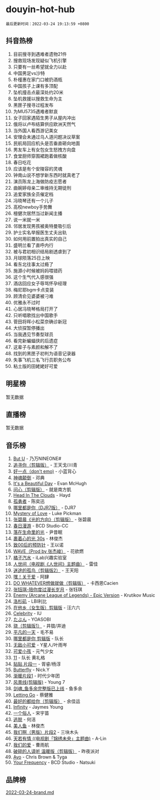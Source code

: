 # douyin-hot-hub

`最后更新时间：2022-03-24 19:13:59 +0800`

## 抖音热榜

1. 目前搜寻到遇难者遗物21件
1. 搜救现场发现疑似飞机引擎
1. 只要有一丝希望就全力以赴
1. 中国男足vs沙特
1. 朴槿惠在家门口被扔酒瓶
1. 中国孩子上课有多顶配
1. 坠机撞击点最深处约20米
1. 坠机救援以搜救生命为主
1. 黑匣子搜寻过程发布
1. 为MU5735遇难者默哀
1. 女子回家遇陌生男子从屋内冲出
1. 俄将以卢布结算供应欧洲天然气
1. 当外国人看西游记美女
1. 安理会未通过乌人道问题决议草案
1. 民航局回应机头是否垂直砸向地面
1. 男友车上有女包女生怒拽方向盘
1. 食堂厨师穿围裙跑着做核酸
1. 春日吃花
1. 应该是有个安陵容的灵魂
1. 钟南山说不想学新东西时就真老了
1. 演员陈龙上海做防疫志愿者
1. 曲婉婷母亲二审维持无期徒刑
1. 追爱家族全员催定档
1. 冯晓琴还有一个儿子
1. 高校newboy手势舞
1. 檀健次居然当过新闻主播
1. 说一米就一米
1. 邻居发现男孩被奥特曼吸引后
1. 护士实名举报医生丈夫出轨
1. 如何用前置拍出真实的自己
1. 盛明兰看了直呼内行
1. 被与君初相识结局剧透虐到了
1. 月球陨落25日上映
1. 看东北往事太过瘾了
1. 施源小时候被妈妈喂错药
1. 这个生气代入感很强
1. 酒店回应女子辱骂怀孕经理
1. 梅尼耶bgm卡点变装
1. 顾清俞见婆婆被刁难
1. 优雅永不过时
1. 心居冯晓琴格局打开了
1. 只听唱歌找出中国歌手
1. 菅田将晖小松菜奈确诊新冠
1. 大侦探暂停播出
1. 当我遇见节奏型球员
1. 看完新蝙蝠侠的后遗症
1. 这辈子与素颜和解不了
1. 找到的黑匣子初判为语音记录器
1. 失事飞机三名飞行员职务公布
1. 粘土版的田姥姥好可爱

## 明星榜

暂无数据

## 直播榜

暂无数据

## 音乐榜

1. [But U](https://sf3-cdn-tos.douyinstatic.com/obj/tos-cn-ve-2774/c9b24e803abb480a87dd1768e2eb1da3) - 乃万NINEONE#
1. [追寻你（剪辑版）](https://sf6-cdn-tos.douyinstatic.com/obj/tos-cn-ve-2774/cfb22ccf85784f2f83bcefe9ad675822) - 王天戈/川青
1. [好一点（don't emo)]() - 小蓝背心
1. [神魂颠倒]() - 邓典
1. [It's a Beautiful Day](https://sf6-cdn-tos.douyinstatic.com/obj/tos-cn-ve-2774/2e88cc511f88459c8c7fda398b1b40c6) - Evan McHugh
1. [问心（剪辑版）]() - 就是南方凱
1. [Head In The Clouds](https://sf6-cdn-tos.douyinstatic.com/obj/tos-cn-ve-2774/393670bba3704f17b14bedea4aaec99f) - Hayd
1. [孤勇者]() - 陈奕迅
1. [哪里都是你（DJR7版）]() - DJR7
1. [Mystery of Love](https://sf3-cdn-tos.douyinstatic.com/obj/tos-cn-ve-2774/7f23267b3df94e60bae314d584aae9f0) - Luke Pickman
1. [张碧晨《光的方向》（剪辑版）](https://sf3-cdn-tos.douyinstatic.com/obj/tos-cn-ve-2774/80fe956e74914f2db2b6ef2647448a22) - 张碧晨
1. [春日漫游](https://sf6-cdn-tos.douyinstatic.com/obj/tos-cn-ve-2774/614f052b8f134eee85f8160524ce2f33) - BCD Studio-CC
1. [落在生命里的光](https://sf3-cdn-tos.douyinstatic.com/obj/tos-cn-ve-2774/6a3ac5299a304a0babc779305d06ec09) - 尹昔眠
1. [裹着心的光 30s](https://sf6-cdn-tos.douyinstatic.com/obj/tos-cn-ve-2774/45c466af5a184bc5bd5d537c19b5015e) - 林俊杰
1. [致00后的预防针]() - 王以诺
1. [WAVE（Prod by 张杰峻）](https://sf6-cdn-tos.douyinstatic.com/obj/tos-cn-ve-2774/ffb189e5870a4074b9251322f2fb4727) - 花欲燃
1. [橘子汽水](https://sf3-cdn-tos.douyinstatic.com/obj/tos-cn-ve-2774/7600b994f4724d3ca63e4904cc209b82) - iLab兴趣实验室
1. [人世间（电视剧《人世间》主题曲）](https://sf6-cdn-tos.douyinstatic.com/obj/tos-cn-ve-2774/abc8e014bfbc4fec90e5b74d4b1e46e6) - 雷佳
1. [迷途的孤鸟（剪辑版2）](https://sf3-cdn-tos.douyinstatic.com/obj/tos-cn-ve-2774/2e66f1fbe49240fd8c37a0e510129c89) - 王天阳
1. [嘿！关于爱]() - 阿肆
1. [DO WHATEVER想做就做（剪辑版）](https://sf6-cdn-tos.douyinstatic.com/obj/tos-cn-ve-2774/4613d0aaecf14703b04389a110a45d53) - 卡西恩Cacien
1. [张钰琪-陪你度过漫长岁月]() - 张钰琪
1. [Enemy (Arcane League of Legends) - Epic Version](https://sf6-cdn-tos.douyinstatic.com/obj/tos-cn-ve-2774/9feec24f23834b06bdde8482cdbea15b) - Krutikov Music
1. [洛杉矶](https://sf3-cdn-tos.douyinstatic.com/obj/tos-cn-ve-2774/6a65a749415e47988b83c0968476d343) - LBI利比
1. [在他乡（女生版）剪辑版]() - 汪六六
1. [Celebrity](https://sf6-cdn-tos.douyinstatic.com/obj/tos-cn-ve-2774/ba5878dfa7874a9a94764703e89b4f51) - IU
1. [たぶん](https://sf6-cdn-tos.douyinstatic.com/obj/tos-cn-ve-2774/4ecd7372e41540d4acf77b1692442b08) - YOASOBI
1. [骁（剪辑版1）](https://sf6-cdn-tos.douyinstatic.com/obj/tos-cn-ve-2774/f5e7b591f7bc490ca7c8b4c9887ba028) - 井胧/井迪
1. [平凡的一天]() - 毛不易
1. [哪里都是你 剪辑版]() - 队长
1. [无敌小可爱]() - Y星人/叶雨岑
1. [可爱小孩](https://sf6-cdn-tos.douyinstatic.com/obj/tos-cn-ve-2774/a5cfc0cb86474416ac035ba0ae2fb479) - 元气少女
1. [11](https://sf6-cdn-tos.douyinstatic.com/obj/tos-cn-ve-2774/9e7c6cc79eb64e2fadb0af297165d43b) - 队长 黄礼格
1. [贴贴 片段一](https://sf3-cdn-tos.douyinstatic.com/obj/tos-cn-ve-2774/43592a571cd04dcb87a151851f697181) - 胥睿/杨淳
1. [Butterfly](https://sf6-cdn-tos.douyinstatic.com/obj/tos-cn-ve-2774/6d48dc871f0d4ff497bfe681edcbfabb) - Nick.Y
1. [渐暖片段1]() - 时代少年团
1. [风景线(剪辑版)](https://sf6-cdn-tos.douyinstatic.com/obj/tos-cn-ve-2774/733a28c9c69c4f0d9aaf5b144a857eb8) - Young 7
1. [剑魂_鱼多余完整版已上线]() - 鱼多余
1. [Letting Go]() - 蔡健雅
1. [最好的都给你（剪辑版）](https://sf3-cdn-tos.douyinstatic.com/obj/tos-cn-ve-2774/e321304ad36c4bdc88df946f53b7b6f9) - 余佳运
1. [Infinity](https://sf3-cdn-tos.douyinstatic.com/obj/tos-cn-ve-2774/7861e9af59e04a7aa61cb096ab7a5652) - Jaymes Young
1. [一个俗人](https://sf6-cdn-tos.douyinstatic.com/obj/tos-cn-ve-2774/c9d0177aeea74be2b26593b598f1de07) - 宋宇苗
1. [逃脱](https://sf3-cdn-tos.douyinstatic.com/obj/tos-cn-ve-2774/66dde5b274e648eb8336acc181dd4232) - 何洁
1. [美人鱼]() - 林俊杰
1. [我们啊（男版）片段2](https://sf6-cdn-tos.douyinstatic.com/obj/tos-cn-ve-2774/069198d37333496097851cb872387829) - 三块木头
1. [天若有情 ((电视剧「锦绣未央」主题曲)](https://sf3-cdn-tos.douyinstatic.com/obj/tos-cn-ve-2774/b0a6070816734305a7617d73acdf3edf) - A-Lin
1. [我们的爱](https://sf3-cdn-tos.douyinstatic.com/obj/tos-cn-ve-2774/b6ecf7a484314af4a843e93893795216) - 曹雨航
1. [破碎的人请听 温暖版（剪辑版）](https://sf3-cdn-tos.douyinstatic.com/obj/tos-cn-ve-2774/639c11430cc04c61a944a1317926b641) - 昨夜派对
1. [Ayo](https://sf6-cdn-tos.douyinstatic.com/obj/tos-cn-ve-2774/97169f1c908b4bf5ac6c146a78359910) - Chris Brown & Tyga
1. [Your Frequency](https://sf6-cdn-tos.douyinstatic.com/obj/tos-cn-ve-2774/7daa1580979648a3933ebc75d0142cd1) - BCD Studio - Natsuki

## 品牌榜

[2022-03-24-brand.md](2022-03-24-brand.md)
